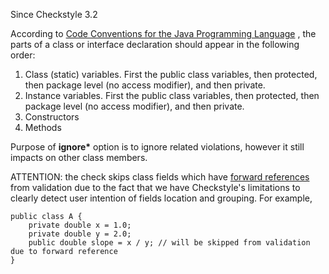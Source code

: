 Since Checkstyle 3.2

According to [ Code Conventions for the Java Programming Language][Code Conventions for the Java Programming Language] , the parts of a class or interface declaration should appear in the following order:

1.  Class (static) variables. First the public class variables, then protected, then package level (no access modifier), and then private.
2.  Instance variables. First the public class variables, then protected, then package level (no access modifier), and then private.
3.  Constructors
4.  Methods

Purpose of **ignore\*** option is to ignore related violations, however it still impacts on other class members.

ATTENTION: the check skips class fields which have [forward references][] from validation due to the fact that we have Checkstyle's limitations to clearly detect user intention of fields location and grouping. For example,

    public class A {
        private double x = 1.0;
        private double y = 2.0;
        public double slope = x / y; // will be skipped from validation due to forward reference
    }


[Code Conventions for the Java Programming Language]: http://www.oracle.com/technetwork/java/javase/documentation/codeconventions-141855.html#1852
[forward references]: https://docs.oracle.com/javase/specs/jls/se8/html/jls-8.html#jls-8.3.3